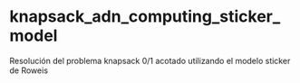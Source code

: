# knapsack_adn_computing_sticker_model
Resolución del problema knapsack 0/1 acotado utilizando el modelo sticker de Roweis
